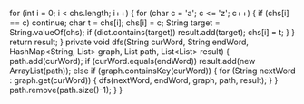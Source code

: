 for (int i = 0; i < chs.length; i++) {
for (char c = 'a'; c <= 'z'; c++) {
if (chs[i] == c) continue;
char t = chs[i];
chs[i] = c;
String target = String.valueOf(chs);
if (dict.contains(target)) result.add(target);
chs[i] = t;
}
}
return result;
}
private void dfs(String curWord, String endWord, HashMap<String, List<String>> graph, List<String> path, List<List<String>> result) {
path.add(curWord);
if (curWord.equals(endWord)) result.add(new ArrayList<String>(path));
else if (graph.containsKey(curWord)) {
for (String nextWord : graph.get(curWord)) {
dfs(nextWord, endWord, graph, path, result);
}
}
​
path.remove(path.size()-1);
}
}